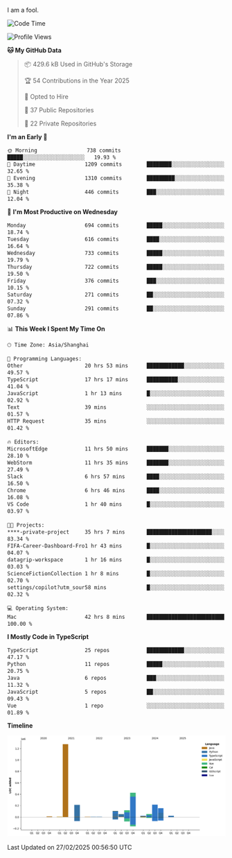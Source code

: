 I am a fool.

<!--START_SECTION:waka-->
![Code Time](http://img.shields.io/badge/Code%20Time-2%2C635%20hrs%2054%20mins-blue)

![Profile Views](http://img.shields.io/badge/Profile%20Views-2-blue)

**🐱 My GitHub Data** 

> 📦 429.6 kB Used in GitHub's Storage 
 > 
> 🏆 54 Contributions in the Year 2025
 > 
> 💼 Opted to Hire
 > 
> 📜 37 Public Repositories 
 > 
> 🔑 22 Private Repositories 
 > 
**I'm an Early 🐤** 

```text
🌞 Morning                738 commits         █████░░░░░░░░░░░░░░░░░░░░   19.93 % 
🌆 Daytime                1209 commits        ████████░░░░░░░░░░░░░░░░░   32.65 % 
🌃 Evening                1310 commits        █████████░░░░░░░░░░░░░░░░   35.38 % 
🌙 Night                  446 commits         ███░░░░░░░░░░░░░░░░░░░░░░   12.04 % 
```
📅 **I'm Most Productive on Wednesday** 

```text
Monday                   694 commits         █████░░░░░░░░░░░░░░░░░░░░   18.74 % 
Tuesday                  616 commits         ████░░░░░░░░░░░░░░░░░░░░░   16.64 % 
Wednesday                733 commits         █████░░░░░░░░░░░░░░░░░░░░   19.79 % 
Thursday                 722 commits         █████░░░░░░░░░░░░░░░░░░░░   19.50 % 
Friday                   376 commits         ███░░░░░░░░░░░░░░░░░░░░░░   10.15 % 
Saturday                 271 commits         ██░░░░░░░░░░░░░░░░░░░░░░░   07.32 % 
Sunday                   291 commits         ██░░░░░░░░░░░░░░░░░░░░░░░   07.86 % 
```


📊 **This Week I Spent My Time On** 

```text
🕑︎ Time Zone: Asia/Shanghai

💬 Programming Languages: 
Other                    20 hrs 53 mins      ████████████░░░░░░░░░░░░░   49.57 % 
TypeScript               17 hrs 17 mins      ██████████░░░░░░░░░░░░░░░   41.04 % 
JavaScript               1 hr 13 mins        █░░░░░░░░░░░░░░░░░░░░░░░░   02.92 % 
Text                     39 mins             ░░░░░░░░░░░░░░░░░░░░░░░░░   01.57 % 
HTTP Request             35 mins             ░░░░░░░░░░░░░░░░░░░░░░░░░   01.42 % 

🔥 Editors: 
MicrosoftEdge            11 hrs 50 mins      ███████░░░░░░░░░░░░░░░░░░   28.10 % 
WebStorm                 11 hrs 35 mins      ███████░░░░░░░░░░░░░░░░░░   27.49 % 
Slack                    6 hrs 57 mins       ████░░░░░░░░░░░░░░░░░░░░░   16.50 % 
Chrome                   6 hrs 46 mins       ████░░░░░░░░░░░░░░░░░░░░░   16.08 % 
VS Code                  1 hr 40 mins        █░░░░░░░░░░░░░░░░░░░░░░░░   03.97 % 

🐱‍💻 Projects: 
****-private-project     35 hrs 7 mins       █████████████████████░░░░   83.34 % 
FIFA-Career-Dashboard-Fro1 hr 43 mins        █░░░░░░░░░░░░░░░░░░░░░░░░   04.07 % 
datagrip-workspace       1 hr 16 mins        █░░░░░░░░░░░░░░░░░░░░░░░░   03.03 % 
ScienceFictionCollection 1 hr 8 mins         █░░░░░░░░░░░░░░░░░░░░░░░░   02.70 % 
settings/copilot?utm_sour58 mins             █░░░░░░░░░░░░░░░░░░░░░░░░   02.32 % 

💻 Operating System: 
Mac                      42 hrs 8 mins       █████████████████████████   100.00 % 
```

**I Mostly Code in TypeScript** 

```text
TypeScript               25 repos            ████████████░░░░░░░░░░░░░   47.17 % 
Python                   11 repos            █████░░░░░░░░░░░░░░░░░░░░   20.75 % 
Java                     6 repos             ███░░░░░░░░░░░░░░░░░░░░░░   11.32 % 
JavaScript               5 repos             ██░░░░░░░░░░░░░░░░░░░░░░░   09.43 % 
Vue                      1 repo              ░░░░░░░░░░░░░░░░░░░░░░░░░   01.89 % 
```



**Timeline**

![Lines of Code chart](https://raw.githubusercontent.com/VeejaLiu/VeejaLiu/master/assets/bar_graph.png)


 Last Updated on 27/02/2025 00:56:50 UTC
<!--END_SECTION:waka-->
